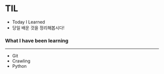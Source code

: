 # TIL
+ Today I Learned
+ 당일 배운 것을 정리해봅시다!


### What I have been learning
----------------------------------------------------------------------------------------------------------------
+ Git
+ Crawling
+ Python
